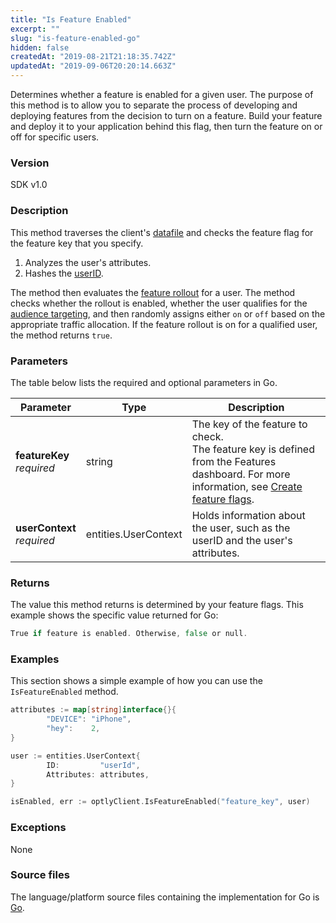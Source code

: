 ```yaml
---
title: "Is Feature Enabled"
excerpt: ""
slug: "is-feature-enabled-go"
hidden: false
createdAt: "2019-08-21T21:18:35.742Z"
updatedAt: "2019-09-06T20:20:14.663Z"
---
```

Determines whether a feature is enabled for a given user. The purpose of this method is to allow you to separate the process of developing and deploying features from the decision to turn on a feature. Build your feature and deploy it to your application behind this flag, then turn the feature on or off for specific users.

### Version
SDK v1.0

### Description
This method traverses the client's [datafile](doc:get-the-datafile) and checks the feature flag for the feature key that you specify.
1. Analyzes the user's attributes.
2. Hashes the [userID](doc:handle-user-ids).

The method then evaluates the [feature rollout](doc:create-feature-flags) for a user. The method checks whether the rollout is enabled, whether the user qualifies for the [audience targeting](doc:target-audiences), and then randomly assigns either `on` or `off` based on the appropriate traffic allocation. If the feature rollout is on for a qualified user, the method returns `true`.

### Parameters
The table below lists the required and optional parameters in Go.

| Parameter                       | Type                 | Description                                                                                                                                                               |
|---------------------------------|----------------------|---------------------------------------------------------------------------------------------------------------------------------------------------------------------------|
| **featureKey** <br/> *required* | string               | The key of the feature to check. <br/>The feature key is defined from the Features dashboard. For more information, see [Create feature flags](doc:create-feature-flags). |
| **userContext**<br/>*required*  | entities.UserContext | Holds information about the user, such as the userID and the user's attributes.                                                                                           |

### Returns
The value this method returns is determined by your feature flags. This example shows the specific value returned for Go:

```go
True if feature is enabled. Otherwise, false or null.
```

### Examples
This section shows a simple example of how you can use the `IsFeatureEnabled` method.

```go
attributes := map[string]interface{}{
        "DEVICE": "iPhone",
        "hey":    2,
}

user := entities.UserContext{
        ID:         "userId",
        Attributes: attributes,
}

isEnabled, err := optlyClient.IsFeatureEnabled("feature_key", user)

```

### Exceptions
None

### Source files
The language/platform source files containing the implementation for Go is [Go](https://github.com/WolffunGame/experiment/blob/go-alpha/optimizely/client/client.go#L102).